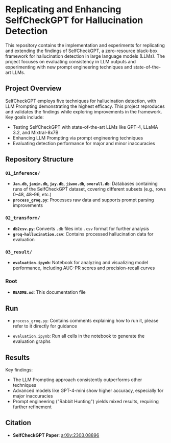 # Replicating and Enhancing SelfCheckGPT for Hallucination Detection

This repository contains the implementation and experiments for replicating and extending the findings of SelfCheckGPT, a zero-resource black-box framework for hallucination detection in large language models (LLMs). The project focuses on evaluating consistency in LLM outputs and experimenting with new prompt engineering techniques and state-of-the-art LLMs.

## Project Overview

SelfCheckGPT employs five techniques for hallucination detection, with LLM Prompting demonstrating the highest efficacy. This project reproduces and validates the findings while exploring improvements in the framework. Key goals include:
- Testing SelfCheckGPT with state-of-the-art LLMs like GPT-4, LLaMA 3.2, and Mixtral-8x7B
- Enhancing LLM Prompting via prompt engineering techniques
- Evaluating detection performance for major and minor inaccuracies

## Repository Structure

### `01_inference/`
- **`Jan.db`, `janin.db`, `jay.db`, `jiwoo.db`, `overall.db`**: Databases containing runs of the SelfCheckGPT dataset, covering different subsets (e.g., rows 0–48, 48–96, etc.)
- **`process_groq.py`**: Processes raw data and supports prompt parsing improvements

### `02_transform/`
- **`db2csv.py`**: Converts `.db` files into `.csv` format for further analysis
- **`groq-hallucination.csv`**: Contains processed hallucination data for evaluation

### `03_result/`
- **`evaluation.ipynb`**: Notebook for analyzing and visualizing model performance, including AUC-PR scores and precision-recall curves

### Root
- **`README.md`**: This documentation file

## Run

- `process_groq.py`: Contains comments explaining how to run it, please refer to it directly for guidance

- `evaluation.ipynb`: Run all cells in the notebook to generate the evaluation graphs

## Results

Key findings:
- The LLM Prompting approach consistently outperforms other techniques
- Advanced models like GPT-4-mini show higher accuracy, especially for major inaccuracies
- Prompt engineering ("Rabbit Hunting") yields mixed results, requiring further refinement

## Citation
- **SelfCheckGPT Paper**: [arXiv:2303.08896](https://arxiv.org/abs/2303.08896)
